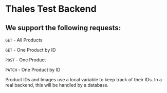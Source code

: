 # Thales Test Backend
## We support the following requests:
`GET` - All Products

`GET` - One Product by ID

`POST` - One Product

`PATCH` - One Product by ID

Product IDs and Images use a local variable to keep track of their IDs. In a real backend, this will be handled by a database.